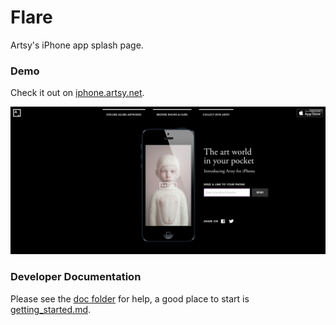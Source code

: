 Flare
=====

Artsy's iPhone app splash page.

### Demo

Check it out on [iphone.artsy.net](http://ipnone.artsy.net).

![Screenshot of Flare](public/images/screenshot.png)

### Developer Documentation

Please see the [doc folder](https://github.com/artsy/flare/tree/master/doc) for help, a good place to start is [getting_started.md](https://github.com/artsy/flare/blob/master/doc/getting_started.md).

